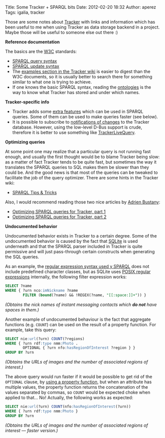 Title: Some Tracker + SPARQL bits
Date: 2012-02-20 18:32
Author: aperez
Tags: igalia, tracker

Those are some notes about [Tracker][] with links and information which
has been useful to me when using Tracker as data storage backend in a
project. Maybe those will be useful to someone else out there :)

**Reference documentation**

The basics are the [W3C][] standards:

-   [SPARQL query syntax][]
-   [SPARQL update syntax][]
-   The [examples section in the Tracker wiki][] is easier to digest
    than the W3C documents, so it is usually better to search there for
    something similar to what one is trying to achieve.
-   If one knows the basic SPARQL syntax, reading the [ontologies][] is
    the way to know what Tracker has stored and under which names.

**Tracker-specific info**

-   Tracker adds some [extra features][] which can be used in SPARQL
    queries. Some of them can be used to make queries faster (see
    below).
-   It is possible to subscribe to [notifications of changes][] to the
    Tracker database. However, using the low-level D-Bus support is
    crude, therefore it is better to use something like
    [TrackerLiveQuery][].

**Optimizing queries**

At some point one may realize that a particular query is not running
fast enough, and usually the first thought would be to blame Tracker
being slow: as a matter of fact Tracker tends to be quite fast, but
sometimes the way it translates the SPARQL queries to SQL makes them be
slower than they could be. And the good news is that most of the queries
can be tweaked to facilitate the job of the query optimizer. There are
some hints in the Tracker wiki:

-   [SPARQL Tips & Tricks][]

Also, I would recommend reading those two nice articles by [Adrien
Bustany][]:

-   [Optimizing SPARQL queries for Tracker, part 1][]
-   [Optimizing SPARQL queries for Tracker, part 2][]

**Undocumented behavior**

Undocumented behavior exists in Tracker to a certain degree. Some of the
undocumented behavior is caused by the fact that [SQLite][] is used
underneath and that the SPARQL parser included in Tracker is quite
permissive and will just pass-through certain constructs when generating
the SQL queries.

As an example, the [regular expression syntax used y SPARQL][] does not
include predefined character classes, but as SQLite uses [POSIX regular
expressions][] internally, the following filter expression works:

```sql
SELECT ?name
WHERE { ?urn nco:imNickname ?name
        FILTER (bound(?name) && !REGEX(?name, "[[:space:]]+")) }
```

*(Obtains the nick names of instant messaging contacts which **do not**
have spaces in them.)*

Another example of undocumented behaviour is the fact that aggregate
functions (e.g. `COUNT`) can be used on the result of a property
function. For example, take this query:

```sql
SELECT nie:url(?urn) COUNT(?regions)
WHERE { ?urn rdf:type nmm:Photo .
        OPTIONAL { ?urn nfo:hasRegionOfInterest ?region } }
GROUP BY ?urn
```

*(Obtains the URLs of images and the number of associated regions of
interest.)*

The above query would run faster if it would be possible to get rid of
the `OPTIONAL` clause, by [using a property function][], but when an
attribute has multiple values, the property function returns the
concatenation of the values separated by commas, so `COUNT` would be
expected choke when applied to that... No! Actually, the following works
as expected:

```sql
SELECT nie:url(?urn) COUNT(nfo:hasRegionOfInterest(?urn))
WHERE { ?urn rdf:type nmm:Photo }
GROUP BY ?urn
```

*(Obtains the URLs of images and the number of associated regions of
interest — faster version.)*

  [Tracker]: http://live.gnome.org/Tracker
  [W3C]: http://www.w3.org
  [SPARQL query syntax]: http://www.w3.org/TR/rdf-sparql-query/
  [SPARQL update syntax]: http://www.w3.org/Submission/SPARQL-Update/
  [examples section in the Tracker wiki]: https://live.gnome.org/Tracker/Documentation#Examples
  [ontologies]: http://developer.gnome.org/ontology/unstable/
  [extra features]: https://live.gnome.org/Tracker/Documentation/SparqlFeatures
  [notifications of changes]: https://live.gnome.org/Tracker/Documentation/SignalsOnChanges
  [TrackerLiveQuery]: http://blogs.igalia.com/aperez/2011/02/live-is-live-tracker-qt-uptodate/
  [SPARQL Tips & Tricks]: https://live.gnome.org/Tracker/Documentation/SparqlTipsTricks
  [Adrien Bustany]: http://blogs.gnome.org/abustany
  [Optimizing SPARQL queries for Tracker, part 1]: http://blogs.gnome.org/abustany/2011/01/15/optimizing-sparql-queries-for-tracker-part-1/
  [Optimizing SPARQL queries for Tracker, part 2]: http://blogs.gnome.org/abustany/2011/01/20/optimizing-sparql-queries-for-tracker-part-2/
  [SQLite]: http://sqlite.org/
  [regular expression syntax used y SPARQL]: http://www.w3.org/TR/xpath-functions/#regex-syntax
  [POSIX regular expressions]: https://en.wikipedia.org/wiki/Regular_expression#POSIX
  [using a property function]: https://live.gnome.org/Tracker/Documentation/SparqlTipsTricks#Use_property_functions
